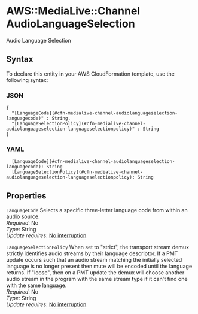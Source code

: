 # AWS::MediaLive::Channel AudioLanguageSelection<a name="aws-properties-medialive-channel-audiolanguageselection"></a>

Audio Language Selection

## Syntax<a name="aws-properties-medialive-channel-audiolanguageselection-syntax"></a>

To declare this entity in your AWS CloudFormation template, use the following syntax:

### JSON<a name="aws-properties-medialive-channel-audiolanguageselection-syntax.json"></a>

```
{
  "[LanguageCode](#cfn-medialive-channel-audiolanguageselection-languagecode)" : String,
  "[LanguageSelectionPolicy](#cfn-medialive-channel-audiolanguageselection-languageselectionpolicy)" : String
}
```

### YAML<a name="aws-properties-medialive-channel-audiolanguageselection-syntax.yaml"></a>

```
  [LanguageCode](#cfn-medialive-channel-audiolanguageselection-languagecode): String
  [LanguageSelectionPolicy](#cfn-medialive-channel-audiolanguageselection-languageselectionpolicy): String
```

## Properties<a name="aws-properties-medialive-channel-audiolanguageselection-properties"></a>

`LanguageCode`  <a name="cfn-medialive-channel-audiolanguageselection-languagecode"></a>
Selects a specific three\-letter language code from within an audio source\.  
*Required*: No  
*Type*: String  
*Update requires*: [No interruption](https://docs.aws.amazon.com/AWSCloudFormation/latest/UserGuide/using-cfn-updating-stacks-update-behaviors.html#update-no-interrupt)

`LanguageSelectionPolicy`  <a name="cfn-medialive-channel-audiolanguageselection-languageselectionpolicy"></a>
When set to "strict", the transport stream demux strictly identifies audio streams by their language descriptor\. If a PMT update occurs such that an audio stream matching the initially selected language is no longer present then mute will be encoded until the language returns\. If "loose", then on a PMT update the demux will choose another audio stream in the program with the same stream type if it can't find one with the same language\.  
*Required*: No  
*Type*: String  
*Update requires*: [No interruption](https://docs.aws.amazon.com/AWSCloudFormation/latest/UserGuide/using-cfn-updating-stacks-update-behaviors.html#update-no-interrupt)